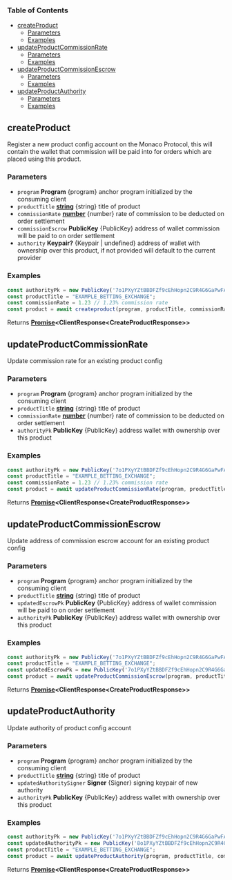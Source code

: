 <!-- Generated by documentation.js. Update this documentation by updating the source code. -->

### Table of Contents

*   [createProduct][1]
    *   [Parameters][2]
    *   [Examples][3]
*   [updateProductCommissionRate][4]
    *   [Parameters][5]
    *   [Examples][6]
*   [updateProductCommissionEscrow][7]
    *   [Parameters][8]
    *   [Examples][9]
*   [updateProductAuthority][10]
    *   [Parameters][11]
    *   [Examples][12]

## createProduct

Register a new product config account on the Monaco Protocol, this will contain the wallet that commission will be paid into
for orders which are placed using this product.

### Parameters

*   `program` **Program** {program} anchor program initialized by the consuming client
*   `productTitle` **[string][13]** {string} title of product
*   `commissionRate` **[number][14]** {number} rate of commission to be deducted on order settlement
*   `commissionEscrow` **PublicKey** {PublicKey} address of wallet commission will be paid to on order settlement
*   `authority` **Keypair?** {Keypair | undefined} address of wallet with ownership over this product, if not provided will default to the current provider

### Examples

```javascript
const authorityPk = new PublicKey('7o1PXyYZtBBDFZf9cEhHopn2C9R4G6GaPwFAxaNWM33B');
const productTitle = "EXAMPLE_BETTING_EXCHANGE";
const commissionRate = 1.23 // 1.23% commission rate
const product = await createproduct(program, productTitle, commissionRate, authority);
```

Returns **[Promise][15]\<ClientResponse\<CreateProductResponse>>**&#x20;

## updateProductCommissionRate

Update commission rate for an existing product config

### Parameters

*   `program` **Program** {program} anchor program initialized by the consuming client
*   `productTitle` **[string][13]** {string} title of product
*   `commissionRate` **[number][14]** {number} rate of commission to be deducted on order settlement
*   `authorityPk` **PublicKey** {PublicKey} address wallet with ownership over this product

### Examples

```javascript
const authorityPk = new PublicKey('7o1PXyYZtBBDFZf9cEhHopn2C9R4G6GaPwFAxaNWM33B');
const productTitle = "EXAMPLE_BETTING_EXCHANGE";
const commissionRate = 1.23 // 1.23% commission rate
const product = await updateProductCommissionRate(program, productTitle, commissionRate, authority);
```

Returns **[Promise][15]\<ClientResponse\<CreateProductResponse>>**&#x20;

## updateProductCommissionEscrow

Update address of commission escrow account for an existing product config

### Parameters

*   `program` **Program** {program} anchor program initialized by the consuming client
*   `productTitle` **[string][13]** {string} title of product
*   `updatedEscrowPk` **PublicKey** {PublicKey} address of wallet commission will be paid to on order settlement
*   `authorityPk` **PublicKey** {PublicKey} address wallet with ownership over this product

### Examples

```javascript
const authorityPk = new PublicKey('7o1PXyYZtBBDFZf9cEhHopn2C9R4G6GaPwFAxaNWM33B');
const productTitle = "EXAMPLE_BETTING_EXCHANGE";
const updatedEscrowPk = new PublicKey('7o1PXyYZtBBDFZf9cEhHopn2C9R4G6GaPwFAxaNWM33B');
const product = await updateProductCommissionEscrow(program, productTitle, commissionRate, authority);
```

Returns **[Promise][15]\<ClientResponse\<CreateProductResponse>>**&#x20;

## updateProductAuthority

Update authority of product config account

### Parameters

*   `program` **Program** {program} anchor program initialized by the consuming client
*   `productTitle` **[string][13]** {string} title of product
*   `updatedAuthoritySigner` **Signer** {Signer}  signing keypair of new authority
*   `authorityPk` **PublicKey** {PublicKey} address wallet with ownership over this product

### Examples

```javascript
const authorityPk = new PublicKey('7o1PXyYZtBBDFZf9cEhHopn2C9R4G6GaPwFAxaNWM33B');
const updatedAuthorityPk = new PublicKey('8o1PXyYZtBBDFZf9cEhHopn2C9R4G6GaPwFAxaNWM33B');
const productTitle = "EXAMPLE_BETTING_EXCHANGE";
const product = await updateProductAuthority(program, productTitle, commissionRate, authority);
```

Returns **[Promise][15]\<ClientResponse\<CreateProductResponse>>**&#x20;

[1]: #createproduct

[2]: #parameters

[3]: #examples

[4]: #updateproductcommissionrate

[5]: #parameters-1

[6]: #examples-1

[7]: #updateproductcommissionescrow

[8]: #parameters-2

[9]: #examples-2

[10]: #updateproductauthority

[11]: #parameters-3

[12]: #examples-3

[13]: https://developer.mozilla.org/docs/Web/JavaScript/Reference/Global_Objects/String

[14]: https://developer.mozilla.org/docs/Web/JavaScript/Reference/Global_Objects/Number

[15]: https://developer.mozilla.org/docs/Web/JavaScript/Reference/Global_Objects/Promise

